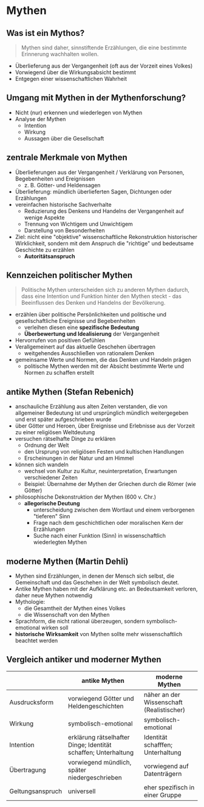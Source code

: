 # Mythen

## Was ist ein Mythos?

> Mythen sind daher, sinnstiftende Erzählungen, die eine bestimmte Erinnerung wachhalten wollen.

- Überlieferung aus der Vergangenheit (oft aus der Vorzeit eines Volkes)
- Vorwiegend über die Wirkungsabsicht bestimmt
- Entgegen einer wissenschaftlichen Wahrheit

## Umgang mit Mythen in der Mythenforschung?

- Nicht (nur) erkennen und wiederlegen von Mythen
- Analyse der Mythen
  - Intention
  - Wirkung
  - Aussagen über die Gesellschaft

## zentrale Merkmale von Mythen

- Überlieferungen aus der Vergangenheit / Verklärung von Personen, Begebenheiten und Ereignissen
  - z. B. Götter- und Heldensagen
- Überlieferung: mündlich überlieferten Sagen, Dichtungen oder Erzählungen
- vereinfachen historische Sachverhalte
  - Reduzierung des Denkens und Handelns der Vergangenheit auf wenige Aspekte
  - Trennung von Wichtigem und Unwichtigem
  - Darstellung von Besonderheiten
- Ziel: nicht eine "objektive" wissenschaftliche Rekonstruktion historischer Wirklichkeit, sondern mit dem Anspruch die "richtige" und bedeutsame Geschichte zu erzählen
  - **Autoritätsanspruch**

## Kennzeichen politischer Mythen

> Politische Mythen unterscheiden sich zu anderen Mythen dadurch, dass eine Intention und Funktion hinter den Mythen steckt - das Beeinflussen des Denken und Handelns der Bevölkerung.

- erzählen über politische Persönlichkeiten und politische und gesellschaftliche Ereignisse und Begebenheiten
  - verleihen diesen eine **spezifische Bedeutung**
  - **Überbewertung und Idealisierung** der Vergangenheit
- Hervorrufen von positiven Gefühlen
- Verallgemeinert auf das aktuelle Geschehen übertragen
  - weitgehendes Ausschließen von rationalem Denken
- gemeinsame Werte und Normen, die das Denken und Handeln prägen
  - politische Mythen werden mit der Absicht bestimmte Werte und Normen zu schaffen erstellt

## antike Mythen (Stefan Rebenich)

- anschauliche Erzählung aus alten Zeiten verstanden, die von allgemeiner Bedeutung ist und ursprünglich mündlich weitergegeben und erst später aufgeschrieben wurde
- über Götter und Heroen, über Ereignisse und Erlebnisse aus der Vorzeit zu einer religiösen Weltdeutung
- versuchen rätselhafte Dinge zu erklären
  - Ordnung der Welt
  - den Ursprung von religiösen Festen und kultischen Handlungen 
  - Erscheinungen in der Natur und am Himmel
- können sich wandeln
  - wechsel von Kultur zu Kultur, neuinterpretation, Erwartungen verschiedener Zeiten
  - Beispiel: Übernahme der Mythen der Griechen durch die Römer (wie Götter)
- philosophische Dekonstruktion der Mythen (600 v. Chr.)
  - **allegorische Deutung**
    - unterscheidung zwischen dem Wortlaut und einem verborgenen "tieferen" Sinn
    - Frage nach dem geschichtlichen oder moralischen Kern der Erzählungen
    - Suche nach einer Funktion (Sinn) in wissenschaftlich wiederlegten Mythen

## moderne Mythen (Martin Dehli)

- Mythen sind Erzählungen, in denen der Mensch sich selbst, die Gemeinschaft und das Geschehen in der Welt symbolisch deutet.
- Antike Mythen haben mit der Aufklärung etc. an Bedeutsamkeit verloren, daher neue Mythen notwendig
- Mythologie:
  - die Gesamtheit der Mythen eines Volkes
  - die Wissenschaft von den Mythen
- Sprachform, die nicht rational überzeugen, sondern symbolisch-emotional wirken soll
- **historische Wirksamkeit** von Mythen sollte mehr wissenschaftlich beachtet werden

## Vergleich antiker und moderner Mythen

| | antike Mythen | moderne Mythen |
|---|---|---|
| Ausdrucksform | vorwiegend Götter und Heldengeschichten | näher an der Wissenschaft (Realistischer) |
| Wirkung | symbolisch-emotional | symbolisch-emotional |
| Intention | erklärung rätselhafter Dinge; Identität schaffen; Unterhaltung | Identität schafffen; Unterhaltung |
| Übertragung | vorwiegend mündlich, später niedergeschrieben | vorwiegend auf Datenträgern |
| Geltungsanspruch | universell | eher spezifisch in einer Gruppe |

